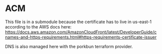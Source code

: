 # ACM

This file is in a submodule because the certificate has to live in us-east-1 according to the AWS docs here: https://docs.aws.amazon.com/AmazonCloudFront/latest/DeveloperGuide/cnames-and-https-requirements.html#https-requirements-certificate-issuer

DNS is also managed here with the porkbun terraform provider.